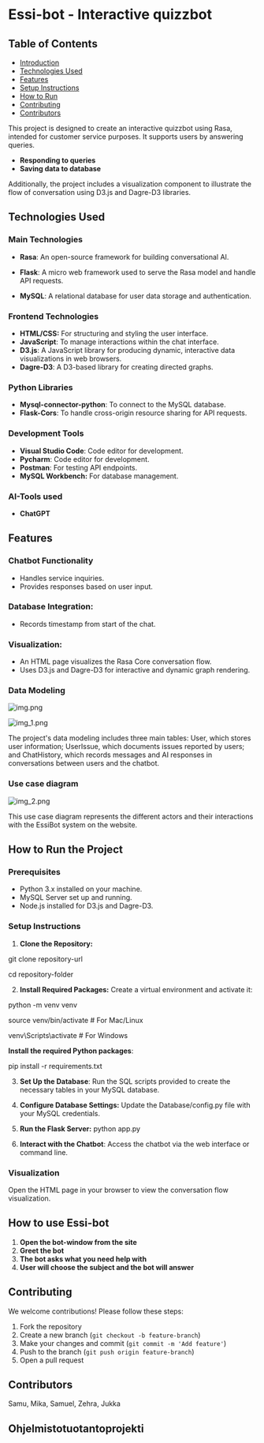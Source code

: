 # Essi-bot - Interactive quizzbot

## Table of Contents
- [Introduction](#introduction)
- [Technologies Used](#technologies-used)
- [Features](#features)
- [Setup Instructions](#setup-instructions)
- [How to Run](#how-to-Run-the-Project)
- [Contributing](#Contributing)
- [Contributors](#contributors)

This project is designed to create an interactive quizzbot using Rasa, intended for customer service purposes. It supports users by answering queries.


- **Responding to queries**
- **Saving data to database**

Additionally, the project includes a visualization 
component to illustrate the flow of conversation using D3.js and Dagre-D3 libraries.

## Technologies Used

### Main Technologies

- **Rasa**: An open-source framework for building conversational AI.

- **Flask**: A micro web framework used to serve the Rasa model and handle API requests.

- **MySQL**: A relational database for user data storage and authentication.

### Frontend Technologies

- **HTML/CSS:** For structuring and styling the user interface.
- **JavaScript**: To manage interactions within the chat interface.
- **D3.js**: A JavaScript library for producing dynamic, interactive data visualizations in web browsers.
- **Dagre-D3**: A D3-based library for creating directed graphs.

### Python Libraries

- **Mysql-connector-python**: To connect to the MySQL database.
- **Flask-Cors**: To handle cross-origin resource sharing for API requests.

### Development Tools

- **Visual Studio Code**: Code editor for development.
- **Pycharm**: Code editor for development.
- **Postman**: For testing API endpoints.
- **MySQL Workbench:** For database management.

### AI-Tools used

- **ChatGPT**

## Features

### Chatbot Functionality

- Handles service inquiries.
- Provides responses based on user input.

### Database Integration:

- Records timestamp from start of the chat.

### Visualization:

- An HTML page visualizes the Rasa Core conversation flow.
- Uses D3.js and Dagre-D3 for interactive and dynamic graph rendering.

### Data Modeling

![img.png](img.png)

![img_1.png](img_1.png)

The project's data modeling includes three main tables: User, which stores user information; UserIssue, which documents issues reported by users; and ChatHistory, which records messages and AI responses in conversations between users and the chatbot.

### Use case diagram

![img_2.png](img_2.png) 

This use case diagram represents the different actors and their interactions with the EssiBot system on the website. 


## How to Run the Project

### Prerequisites

- Python 3.x installed on your machine.
- MySQL Server set up and running.
- Node.js installed for D3.js and Dagre-D3.



### Setup Instructions

1. **Clone the Repository:**

git clone repository-url

cd repository-folder

2. **Install Required Packages:** Create a virtual environment and activate it:

python -m venv venv

source venv/bin/activate  # For Mac/Linux

venv\Scripts\activate  # For Windows

**Install the required Python packages**:

pip install -r requirements.txt

3. **Set Up the Database**: Run the SQL scripts provided to create the necessary tables in your MySQL database.

4. **Configure Database Settings:** Update the Database/config.py file with your MySQL credentials.

5. **Run the Flask Server:** python app.py

6. **Interact with the Chatbot**: Access the chatbot via the web interface or command line.

### Visualization

Open the HTML page in your browser to view the conversation flow visualization.

## How to use Essi-bot

1. **Open the bot-window from the site**
2. **Greet the bot**
3. **The bot asks what you need help with**
4. **User will choose the subject and the bot will answer**

## Contributing
We welcome contributions! Please follow these steps:
1. Fork the repository
2. Create a new branch (`git checkout -b feature-branch`)
3. Make your changes and commit (`git commit -m 'Add feature'`)
4. Push to the branch (`git push origin feature-branch`)
5. Open a pull request


## Contributors

Samu, Mika, Samuel, Zehra, Jukka

## Ohjelmistotuotantoprojekti
